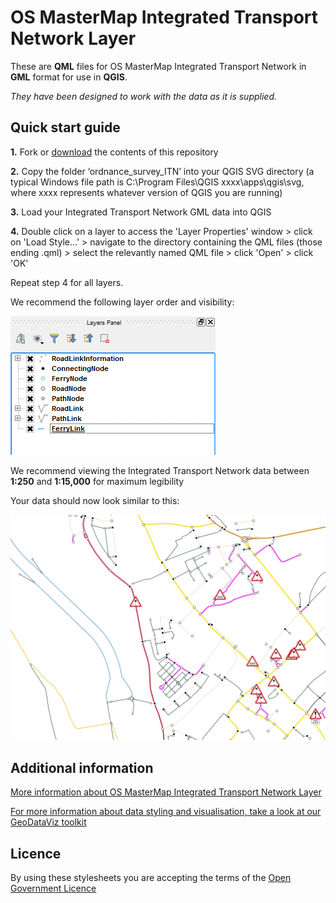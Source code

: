 # OS MasterMap Integrated Transport Network Layer

These are **QML** files for OS MasterMap Integrated Transport Network in **GML** format for use in **QGIS**.

*They have been designed to work with the data as it is supplied.*

## Quick start guide

**1.**  Fork or [download](https://github.com/OrdnanceSurvey/OS-MasterMap-Integrated-Transport-Network-stylesheets/archive/master.zip) the contents of this repository

**2.**  Copy the folder ‘ordnance_survey_ITN’ into your QGIS SVG directory (a typical Windows file path is C:\Program Files\QGIS xxxx\apps\qgis\svg, where xxxx represents whatever version of QGIS you are running)

**3.**  Load your Integrated Transport Network GML data into QGIS

**4.**  Double click on a layer to access the 'Layer Properties' window > click on 'Load Style...' > navigate to the directory containing the QML files (those ending .qml) > select the relevantly named QML file > click 'Open' > click 'OK'

Repeat step 4 for all layers.

We recommend the following layer order and visibility:

  ![Screenshot](https://github.com/OrdnanceSurvey/OS-MasterMap-Integrated-Transport-Network-stylesheets/raw/master/GML%20stylesheets/QGIS%20stylesheets%20(QML)/images/OS_MasterMap_Integrated_Transport_Network_layer_order.png )

We recommend viewing the Integrated Transport Network data between **1:250** and **1:15,000** for maximum legibility

Your data should now look similar to this: 

  ![Screenshot](https://github.com/OrdnanceSurvey/OS-MasterMap-Integrated-Transport-Network-stylesheets/raw/master/GML%20stylesheets/QGIS%20stylesheets%20(QML)/images/OS_MasterMap_Integrated_Transport_Network_screenshot.png "Screenshot of OS MasterMap Integrated Transport Network Layer")

## Additional information

[More information about OS MasterMap Integrated Transport Network Layer](https://www.ordnancesurvey.co.uk/business-and-government/products/itn-layer.html)

[For more information about data styling and visualisation, take a look at our GeoDataViz toolkit](https://github.com/OrdnanceSurvey/GeoDataViz-Toolkit)
## Licence

By using these stylesheets you are accepting the terms of the [Open Government Licence](http://www.nationalarchives.gov.uk/doc/open-government-licence/version/3/)

